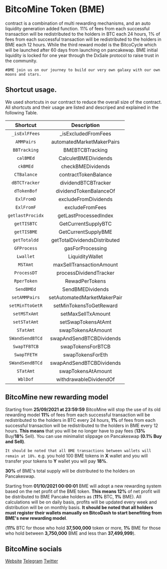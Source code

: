 # BitcoMine Token (BME)
contract is a combination of multi rewarding mechanisms, and an auto liquidity generation added function. 11% of fees from each successful transaction will be redistributed to the holders in BTC each 24 hours, 1% of fees from each successful transaction will be redistributed to the holders in BME each 12 hours. While the third reward model is the BitcoCycle which will be launched after 60 days from launching on pancakewap. BME initial liquidity is locked for one year through the DxSale protocol to raise trust in the community.
```
#BME join us on our journey to build our very own galaxy with our own moons and stars.
```

## Shortcut usage.
We used shortcuts in our contract to reduce the overall size of the contract. All shortcuts and their usage are listed and descriped and explained in the following Table.

| **Shortcut** | **Description** |
| :---: | :---: |
| `_isExlFFees` | _isExcludedFromFees |
| `AMMPairs` | automatedMarketMakerPairs |
| `BBTracking` | BMEBTCBTracking |
| `calBMEd` | CalculetBMEDividends |
| `ckBMEd` | checkBMEDividends |
| `CTBalance` | contractTokenBalance |
| `dBTCTracker` | dividendBTCBTracker |
| `dTokenBof` | dividendTokenBalanceOf |
| `ExlFromD` | excludeFromDividends |
| `ExlFromF` | excludeFromFees |
| `getlastProcidx` | getLastProcessedIndex |
| `getTISBTC` | GetCurrentSupplyBTC |
| `getTISBME` | GetCurrentSupplyBME |
| `getTotaldd` | getTotalDividendsDistributed |
| `GFProcess` | gasForProcessing |
| `Lwallet` | LiquidityWallet |
| `MSTAmt` | maxSellTransactionAmount |
| `ProcessDT` | processDividendTracker |
| `RperToken` | RewadPerTokens |
| `SendBMEd` | SendBMEDividends |
| `setAMMPairs` | setAutomatedMarketMakerPair |
| `setMinTtoGetR` | setMinTokensToGetReward |
| `setMSTxAmt` | setMaxSellTxAmount |
| `setSTatAmt` | setSwapTokensAtAmt |
| `STatAmt` | swapTokensAtAmount |
| `SWandSendBTCd` | swapAndSendBTCBDividends |
| `SwapTFBTCB` | swapTokensForBTCB |
| `SwapTFETH` | swapTokensForEth |
| `SWandSendBTCd` | swapAndSendBTCBDividends |
| `STatAmt` | swapTokensAtAmount |
| `WblDof` | withdrawableDividendOf |

## BitcoMine new rewarding model 
Starting from **25/09/2021 at 23:59:59** BitcoMine will stop the use of its old rewarding model **11%** of fees from each successful transaction will be redistributed to the holders in BTC every 24 hours, **1%** of fees from each successful transaction will be redistributed to the holders in BME every 12 hours. **This means** that you will be no longer have to pay fees (**13%** Buy/**18%** Sell). You can use minimalist slippage on Pancakeswap **(0.1% Buy and Sell)**.

```It should be noted that all BME transactions between wallets will remain at 18%.``` e.g. you hold 100 BME tokens in **X** wallet and you will transfer your tokens to **Y** wallet you will pay **18%**.

**30%** of BME's total supply will be distributed to the holders on Pancakeswap.

Starting from **01/10/2021 00:00:01** BME will adopt a new rewarding system based on the net profit of the BME token. **This means 12%** of net profit will be distributed to BME Pancake holders as (**11%** BTC, **1%** BME). All calculations will be on daily basis, profits will be updated every week and distribution will be on monthly basis. **It should be noted that all holders must register their wallets manually on BitcoDash to start benefiting from BME's new rewarding model**.

(**11%** BTC for those who hold **37,500,000** token or more, **1%** BME for those who hold between **3,750,000** BME and less than **37,499,999**).

## BitcoMine socials
[Website](https://BitcoMineToken.com)
[Telegram](https://t.me/BitcoMineToken)
[Twitter](https://twitter.com/BitcoMineToken)
